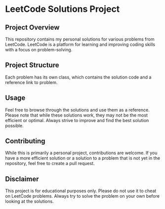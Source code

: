 # LeetCode Solutions Project

## Project Overview

This repository contains my personal solutions for various problems from LeetCode. LeetCode is a platform for learning
and improving coding skills with a focus on problem-solving.

## Project Structure

Each problem has its own class, which contains the solution code and a reference link to problem.

## Usage

Feel free to browse through the solutions and use them as a reference. Please note that while these solutions work, they
may not be the most efficient or optimal. Always strive to improve and find the best solution possible.

## Contributing

While this is primarily a personal project, contributions are welcome. If you have a more efficient solution or a
solution to a problem that is not yet in the repository, feel free to create a pull request.

## Disclaimer

This project is for educational purposes only. Please do not use it to cheat on LeetCode problems. Always try to solve
the problem on your own before looking at the solutions.
